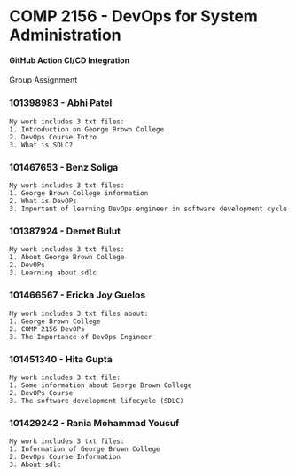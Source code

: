 # COMP 2156 - DevOps for System Administration

#### GitHub Action CI/CD Integration

Group Assignment

### 101398983 - Abhi Patel
    My work includes 3 txt files:
    1. Introduction on George Brown College 
    2. DevOps Course Intro
    3. What is SDLC?

### 101467653 - Benz Soliga
    My work includes 3 txt files:
    1. George Brown College information
    2. What is DevOPs
    3. Important of learning DevOps engineer in software development cycle

### 101387924 - Demet Bulut
    My work includes 3 txt files:
    1. About George Brown College 
    2. DevOPs
    3. Learning about sdlc

### 101466567 - Ericka Joy Guelos
    My work includes 3 txt files about:
    1. George Brown College 
    2. COMP 2156 DevOPs
    3. The Importance of DevOps Engineer

### 101451340 - Hita Gupta
    My work includes 3 txt file:
    1. Some information about George Brown College 
    2. DevOPs Course
    3. The software development lifecycle (SDLC) 

### 101429242 - Rania Mohammad Yousuf
    My work includes 3 txt files:
    1. Information of George Brown College 
    2. DevOps Course Information
    3. About sdlc
